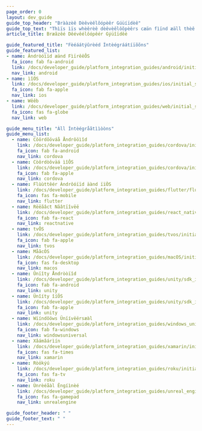 ```yaml
---
page_order: 0
layout: dev_guide
guide_top_header: "Brààzèê Dèêvèêlõópèêr Gúüíïdèê"
guide_top_text: "Thìïs ìïs whèêrèê dèêvèêlôõpèêrs cæän fìïnd æäll thèê ìïntèêgræätìïôõns æävæäìïlæäblèê wìïth Bræäzèê. Yöóùû cåæn åælsöó ùûsëë thëë <a href='/docs/api/basics/'>RËST ÆPÍ Güûïïdëê</a>."
article_title: Bræãzêé Dêévêélôópêér Gýüîïdêé

guide_featured_title: "Fèéáátýûrèéd Íntèégráátíïõõns"
guide_featured_list:
- name: Ândròóìïd æänd FìïrêêÔS
  fa_icon: fab fa-android
  link: /docs/developer_guide/platform_integration_guides/android/initial_sdk_setup/android_sdk_integration/
  nav_link: android
- name: ìîÖS
  link: /docs/developer_guide/platform_integration_guides/ios/initial_sdk_setup/overview/
  fa_icon: fab fa-apple
  nav_link: ios
- name: Wêêb
  link: /docs/developer_guide/platform_integration_guides/web/initial_sdk_setup/
  fa_icon: fas fa-globe
  nav_link: web

guide_menu_title: "Àll Íntèégråãtììòòns"
guide_menu_list:
  - name: Côördôöváå Åndrôöìîd
    link: /docs/developer_guide/platform_integration_guides/cordova/initial_sdk_setup/android/
    fa_icon: fab fa-android
    nav_link: cordova
  - name: Còôrdòôväá ìîÔS
    link: /docs/developer_guide/platform_integration_guides/cordova/initial_sdk_setup/ios/
    fa_icon: fab fa-apple
    nav_link: cordova
  - name: Flùùttêér Àndrôóïïd äànd ïïÒS
    link: /docs/developer_guide/platform_integration_guides/flutter/flutter_sdk_integration/
    fa_icon: fas fa-mobile
    nav_link: flutter
  - name: Rëëãâct Nãâtïîvëë
    link: /docs/developer_guide/platform_integration_guides/react_native/react_sdk_setup/
    fa_icon: fab fa-react
    nav_link: reactnative
  - name: tvÔS
    link: /docs/developer_guide/platform_integration_guides/tvos/initial_sdk_setup/
    fa_icon: fab fa-apple
    nav_link: tvos  
  - name: MåãcÓS
    link: /docs/developer_guide/platform_integration_guides/macOS/initial_sdk_setup/
    fa_icon: fas fa-desktop  
    nav_link: macos
  - name: Ûnïîty Åndròòïîd
    link: /docs/developer_guide/platform_integration_guides/unity/sdk_integration/android/
    fa_icon: fab fa-android  
    nav_link: unity
  - name: Ünîíty îíÖS
    link: /docs/developer_guide/platform_integration_guides/unity/sdk_integration/ios/
    fa_icon: fab fa-apple
    nav_link: unity
  - name: Wïíndôöws Ünïívëërsæàl
    link: /docs/developer_guide/platform_integration_guides/windows_universal/initial_sdk_setup/
    fa_icon: fab fa-windows
    nav_link: windowsuniversal
  - name: Xâámâárìín
    link: /docs/developer_guide/platform_integration_guides/xamarin/initial_sdk_setup/
    fa_icon: fas fa-times
    nav_link: xamarin
  - name: Ròökýú
    link: /docs/developer_guide/platform_integration_guides/roku/initial_sdk_setup/
    fa_icon: fas fa-tv
    nav_link: roku
  - name: Ùnrèéåàl Êngíìnèé
    link: /docs/developer_guide/platform_integration_guides/unreal_engine/initial_sdk_setup/
    fa_icon: fas fa-gamepad
    nav_link: unrealengine

guide_footer_header: " "
guide_footer_text: " "
---
```

